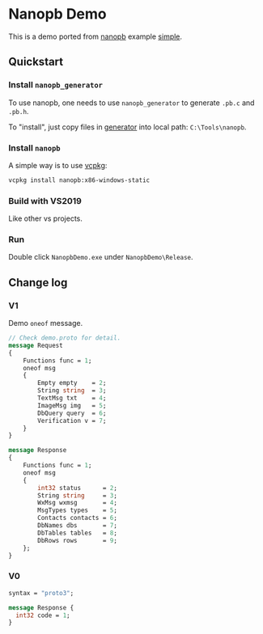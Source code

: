 # Nanopb Demo
This is a demo ported from [nanopb](https://github.com/nanopb/nanopb) example [simple](https://github.com/nanopb/nanopb/blob/master/examples/simple).

## Quickstart
### Install `nanopb_generator`
To use nanopb, one needs to use `nanopb_generator` to generate `.pb.c` and `.pb.h`.

To "install", just copy files in [generator](https://github.com/nanopb/nanopb/tree/master/generator) into local path: `C:\Tools\nanopb`.

### Install `nanopb`
A simple way is to use [vcpkg](https://github.com/microsoft/vcpkg/blob/master/README_zh_CN.md):
```sh
vcpkg install nanopb:x86-windows-static
```

### Build with VS2019
Like other vs projects.

### Run
Double click `NanopbDemo.exe` under `NanopbDemo\Release`.

## Change log
### V1
Demo `oneof` message.
```proto
// Check demo.proto for detail.
message Request
{
    Functions func = 1;
    oneof msg
    {
        Empty empty    = 2;
        String string  = 3;
        TextMsg txt    = 4;
        ImageMsg img   = 5;
        DbQuery query  = 6;
        Verification v = 7;
    }
}

message Response
{
    Functions func = 1;
    oneof msg
    {
        int32 status      = 2;
        String string     = 3;
        WxMsg wxmsg       = 4;
        MsgTypes types    = 5;
        Contacts contacts = 6;
        DbNames dbs       = 7;
        DbTables tables   = 8;
        DbRows rows       = 9;
    };
}
```

### V0
```proto
syntax = "proto3";

message Response {
  int32 code = 1;
}
```
